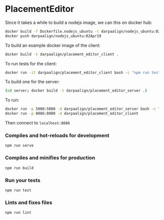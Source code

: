 # PlacementEditor

Since it takes a while to build a nodejs image, we can this on docker hub:
```bash
docker build -f Dockerfile.nodejs_ubuntu -t darpaalign/nodejs_ubuntu:02Apr19 .
docker push darpaalign/nodejs_ubuntu:02Apr19
```

To build an example docker image of the client:
```bash
docker build -t darpaalign/placement_editor_client .
```

To run tests for the client:
```bash
docker run -it darpaalign/placement_editor_client bash -c "npm run test"
```

To build one for the server:
```bash
(cd server; docker build -t darpaalign/placement_editor_server .)
```

To run:
```bash
docker run -p 5000:5000 -d darpaalign/placement_editor_server bash -c "source sympy/bin/activate && cd public && python server.py"
docker run -p 8086:8080 -d darpaalign/placement_editor_client
```
Then connect to `localhost:8086`


### Compiles and hot-reloads for development
```
npm run serve
```

### Compiles and minifies for production
```
npm run build
```

### Run your tests
```
npm run test
```

### Lints and fixes files
```
npm run lint
```

